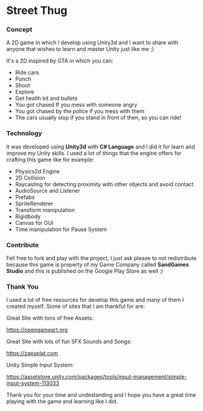 # Street Thug

### Concept

A 2D game in which I develop using Unity3d and I want to share with anyone that wishes to learn and master Unity just like me ;)

It's a 2D inspired by GTA in which you can:

* Ride cars
* Punch
* Shoot
* Explore
* Get health kit and bullets
* You got chased If you mess with someone angry
* You got chased by the police if you mess with them
* The cars usually stop if you stand in front of then, so you can ride!

### Technology

It was developed using **Unity3d** with **C# Language** and I did it for learn and improve my Unity skills. I used a lot of things that the engine offers for crafting this game like for example:

* Physics2d Engine
* 2D Collision
* Raycasting for detecting proximity with other objects and avoid contact
* AudioSource and Listener
* Prefabs
* SpriteRenderer
* Transform manipulation
* Rigidbody
* Canvas for GUI
* Time manipulation for Pause System

### Contribute

Fell free to fork and play with the project, I just ask please to not redistribute because this game is property of my Game Company called **SandGames Studio** and this is published on the Google Play Store as well ;)

### Thank You

I used a lot of free resources for develop this game and many of them I created myself. Some of sites that I am thankful for are:


Great Site with tons of free Assets:

https://opengameart.org

Great Site with lots of fun SFX Sounds and Songs:

https://zapsplat.com

Unity Simple Input System:

https://assetstore.unity.com/packages/tools/input-management/simple-input-system-113033




Thank you for your time and undestanding and I hope you have a great time playing with the game and learning like I did.
